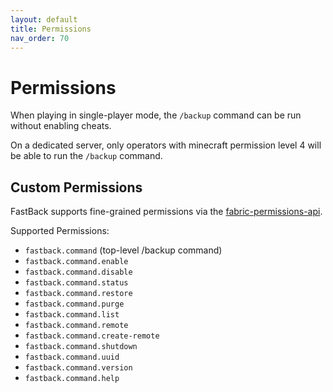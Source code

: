 ```yaml
---
layout: default
title: Permissions
nav_order: 70
---
```


# Permissions

When playing in single-player mode, the `/backup` command can be run without enabling cheats.

On a dedicated server, only operators with minecraft permission level 4 will be able to run
the `/backup` command.


## Custom Permissions

FastBack supports fine-grained permissions via the [fabric-permissions-api](https://github.com/lucko/fabric-permissions-api).

Supported Permissions:
* `fastback.command` (top-level /backup command)   
* `fastback.command.enable`       
* `fastback.command.disable`      
* `fastback.command.status`       
* `fastback.command.restore`      
* `fastback.command.purge`        
* `fastback.command.list`         
* `fastback.command.remote`       
* `fastback.command.create-remote`  
* `fastback.command.shutdown`     
* `fastback.command.uuid`         
* `fastback.command.version`      
* `fastback.command.help`         